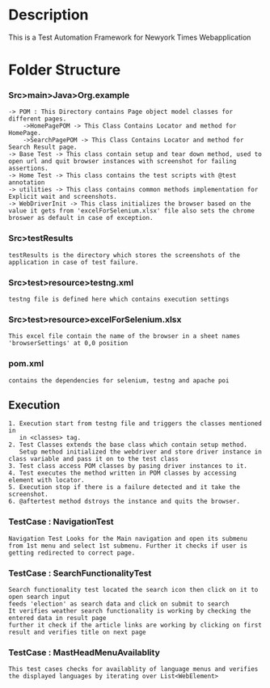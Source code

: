 # Description
This is a Test Automation Framework for Newyork Times Webapplication

# Folder Structure

### Src>main>Java>Org.example
    -> POM : This Directory contains Page object model classes for different pages.
        ->HomePagePOM -> This Class Contains Locator and method for HomePage.
        ->SearchPagePOM -> This Class Contains Locator and method for Search Result page.
    -> Base Test -> This class contain setup and tear down method, used to open url and quit browser instances with screenshot for failing assertions.
    -> Home Test -> This class contains the test scripts with @test annotation
    -> utilities -> This class contains common methods implementation for Explicit wait and screenshots.
    -> WebDriverInit -> This class initializes the browser based on the value it gets from 'excelForSelenium.xlsx' file also sets the chrome broswer as default in case of exception.

### Src>testResults
    testResults is the directory which stores the screenshots of the 
    application in case of test failure.

### Src>test>resource>testng.xml
    testng file is defined here which contains execution settings

### Src>test>resource>excelForSelenium.xlsx
    This excel file contain the name of the browser in a sheet names 'browserSettings' at 0,0 position


### pom.xml
    contains the dependencies for selenium, testng and apache poi

## Execution
    1. Execution start from testng file and triggers the classes mentioned in 
       in <classes> tag.
    2. Test Classes extends the base class which contain setup method.
       Setup method initialized the webdriver and store driver instance in class variable and pass it on to the test class
    3. Test class access POM classes by pasing driver instances to it.
    4. Test executes the method written in POM classes by accessing element with locator.
    5. Execution stop if there is a failure detected and it take the screenshot.
    6. @aftertest method dstroys the instance and quits the browser.

### TestCase : NavigationTest
    Navigation Test Looks for the Main navigation and open its submenu 
    from 1st menu and select 1st submenu. Further it checks if user is getting redirected to correct page.

### TestCase : SearchFunctionalityTest
    Search functionality test located the search icon then click on it to open search input
    feeds 'election' as search data and click on submit to search
    It verifies weather search functionality is working by checking the entered data in result page
    further it check if the article links are working by clicking on first result and verifies title on next page

### TestCase : MastHeadMenuAvailablity
    This test cases checks for availablity of language menus and verifies 
    the displayed languages by iterating over List<WebElement>



    